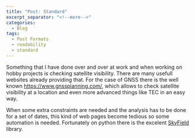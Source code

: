 ```yaml
---
title: "Post: Standard"
excerpt_separator: "<!--more-->"
categories:
  - Blog
tags:
  - Post Formats
  - readability
  - standard
---
```


Something that I have done over and over at work and when working on hobby projects is checking satellite visibility. There are many usefull websites already providing that. For the case of GNSS there is the well known https://www.gnssplanning.com/, which allows to check satellite visibility at a location and even more advanced things like TEC in an easy way.

When some extra constraints are needed and the analysis has to be done for a set of dates, this kind of web pages become tedious so some automation is needed. Fortunately on python there is the excelent [SkyField](https://rhodesmill.org/skyfield/) library.

